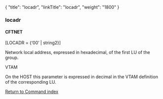 {
    "title": "locadr",
    "linkTitle": "locadr",
    "weight": "1800"
}<span id="locadr"></span>

### locadr

#### CFTNET

\[LOCADR = {‘00’ | string2}\]

Network local address, expressed
in hexadecimal, of the first LU of the group.

VTAM

On the HOST this parameter is expressed in decimal in the VTAM definition
of the corresponding LU.

[Return to Command index](../../)
